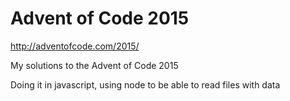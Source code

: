 # Advent of Code 2015

http://adventofcode.com/2015/

My solutions to the Advent of Code 2015

Doing it in javascript, using node to be able to read files with data
